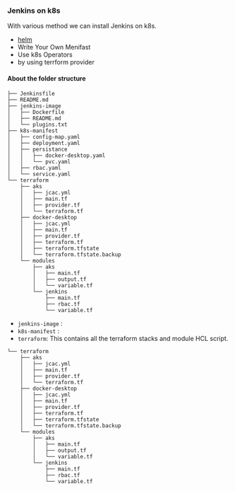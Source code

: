 ### Jenkins on k8s

With various method we can install Jenkins on k8s.
 
- [helm](https://github.com/jenkinsci/helm-charts/tree/main/charts/jenkins)
- Write Your Own Menifast
- Use k8s Operators
- by using terrform provider

#### About the folder structure

```
├── Jenkinsfile
├── README.md
├── jenkins-image
│   ├── Dockerfile
│   ├── README.md
│   └── plugins.txt
├── k8s-manifest
│   ├── config-map.yaml
│   ├── deployment.yaml
│   ├── persistance
│   │   ├── docker-desktop.yaml
│   │   └── pvc.yaml
│   ├── rbac.yaml
│   └── service.yaml
└── terraform
    ├── aks
    │   ├── jcac.yml
    │   ├── main.tf
    │   ├── provider.tf
    │   └── terraform.tf
    ├── docker-desktop
    │   ├── jcac.yml
    │   ├── main.tf
    │   ├── provider.tf
    │   ├── terraform.tf
    │   ├── terraform.tfstate
    │   └── terraform.tfstate.backup
    └── modules
        ├── aks
        │   ├── main.tf
        │   ├── output.tf
        │   └── variable.tf
        └── jenkins
            ├── main.tf
            ├── rbac.tf
            └── variable.tf
```

- `jenkins-image` :  
- `k8s-manifest` : 
- `terraform`: This contains all the terraform stacks and module HCL script.
```
└── terraform
    ├── aks
    │   ├── jcac.yml
    │   ├── main.tf
    │   ├── provider.tf
    │   └── terraform.tf
    ├── docker-desktop
    │   ├── jcac.yml
    │   ├── main.tf
    │   ├── provider.tf
    │   ├── terraform.tf
    │   ├── terraform.tfstate
    │   └── terraform.tfstate.backup
    └── modules
        ├── aks
        │   ├── main.tf
        │   ├── output.tf
        │   └── variable.tf
        └── jenkins
            ├── main.tf
            ├── rbac.tf
            └── variable.tf
```
